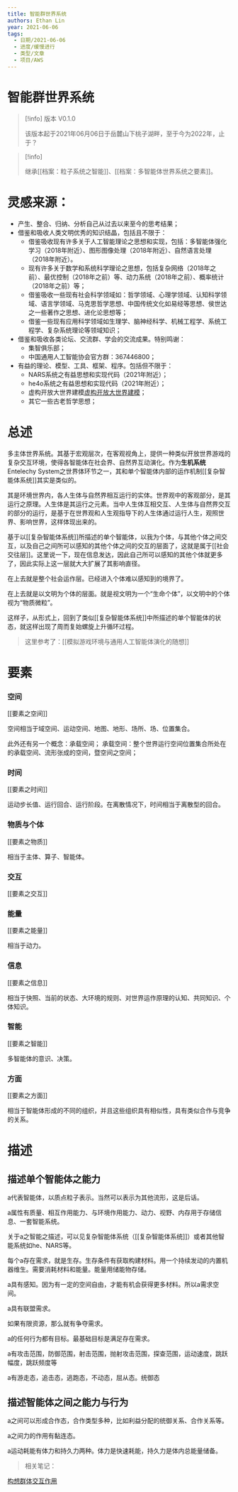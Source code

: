 ```yaml
---
title: 智能群世界系统
authors: Ethan Lin
year: 2021-06-06 
tags:
  - 日期/2021-06-06 
  - 进度/缓慢进行 
  - 类型/文章 
  - 项目/AWS 
---
```



# 智能群世界系统







> [!info] 版本
> V0.1.0
>
> 该版本起于2021年06月06日于岳麓山下桃子湖畔，至于今为2022年，止于？





> [!info]
>
> 继承[[档案：粒子系统之智能]]、[[档案：多智能体世界系统之要素]]。




# 灵感来源：

- 产生、整合、归纳、分析自己从过去以来至今的思考结果；
- 借鉴和吸收人类文明优秀的知识结晶，包括且不限于：
  - 借鉴吸收现有许多关于人工智能理论之思想和实现，包括：多智能体强化学习（2018年附近）、图形图像处理（2018年附近）、自然语言处理（2018年附近）。
  - 现有许多关于数学和系统科学理论之思想，包括复杂网络（2018年之前）、最优控制（2018年之前）等、动力系统（2018年之前）、概率统计（2018年之前）等；
  - 借鉴吸收一些现有社会科学领域如：哲学领域、心理学领域、认知科学领域、语言学领域、马克思哲学思想、中国传统文化如易经等思想、侯世达之一些著作之思想、进化论思想等；
  - 借鉴一些现有应用科学领域如生理学、脑神经科学、机械工程学、系统工程学、复杂系统理论等领域知识；
- 借鉴和吸收各类论坛、交流群、学会的交流成果。特别鸣谢：
  - 集智俱乐部；
  - 中国通用人工智能协会官方群：367446800；
- 有益的理论、模型、工具、框架、程序。包括但不限于：
  - NARS系统之有益思想和实现代码（2021年附近）；
  - he4o系统之有益思想和实现代码（2021年附近）；
  - 虚构开放大世界建模[虚构开放大世界建模](http://blog.sciencenet.cn/blog-33982-1207233.html)；
  - 其它一些古老哲学思想；



# 总述

多主体世界系统。其基于宏观层次，在客观视角上，提供一种类似开放世界游戏的复杂交互环境，使得各智能体在社会界、自然界互动演化。作为**生机系统**Entelechy System之世界体环节之一，其和单个智能体内部的运作机制[[复杂智能体系统]]其实是类似的。

其是环境世界内，各人生体与自然界相互运行的实体。世界观中的客观部分，是其运行之原理。人生体是其运行之元素。当中人生体互相交互、人生体与自然界交互的部分的运行，是基于在世界观和人生观指导下的人生体通过运行人生，观照世界、影响世界，这样体现出来的。

基于以[[复杂智能体系统]]所描述的单个智能体，以我为个体，与其他个体之间交互，以及自己之间所可以感知的其他个体之间的交互的层面了，这就是属于[[社会交往层]]。这里说一下，现在信息发达，因此自己所可以感知的其他个体就更多了，因此实际上这一层就大大扩展了其影响直径。

在上去就是整个社会运作层。已经进入个体难以感知到的境界了。

在上去就是以文明为个体的层面。就是视文明为一个“生命个体”，以文明中的个体视为“物质微粒”。

这样子，从形式上，回到了类似[[复杂智能体系统]]中所描述的单个智能体的状态，就这样出现了周而复始螺旋上升循环过程。


> 这里参考了：[[模拟游戏环境与通用人工智能体演化的随想]]







# 要素



### 空间

[[要素之空间]]


空间相当于域空间、运动空间、地图、地形、场所、场、位置集合。

此外还有另一个概念：承载空间；
承载空间：整个世界运行空间位置集合所处在的承载空间、流形张成的空间，暨空间之空间；

### 时间

[[要素之时间]]


运动步长值、运行回合、运行阶段。在离散情况下，时间相当于离散型的回合。

### 物质与个体

[[要素之物质]]

相当于主体、算子、智能体。


### 交互

[[要素之交互]]

### 能量

[[要素之能量]]

相当于动力。

### 信息

[[要素之信息]]



相当于快照、当前的状态、大环境的规则、对世界运作原理的认知、共同知识、个体知识。




### 智能

[[要素之智能]]

多智能体的意识、决策。


### 方面

[[要素之方面]]

相当于智能体形成的不同的组织，并且这些组织具有相似性，具有类似合作与竞争的关系。




# 描述


## 描述单个智能体之能力

a代表智能体，以质点粒子表示。当然可以表示为其他流形，这是后话。

a属性有质量、相互作用能力、与环境作用能力、动力、视野、内存用于存储信息、一套智能系统。

关于a之智能之描述，可以见复杂智能体系统（[[复杂智能体系统]]）或者其他智能系统如he、NARS等。

每个a存在需求，就是生存。生存条件有获取构建材料。用一个持续发动的内置机器维生。需要消耗材料和能量。能量用储能物存储。

a具有感知。因为有一定的空间自由，才能有机会获得更多材料。所以a需求空间。

a具有联盟需求。

如果有限资源，那么就有争夺需求。

a的任何行为都有目标。最基础目标是满足存在需求。

a有攻击范围，防御范围，射击范围，抛射攻击范围，探查范围，运动速度，跳跃幅度，跳跃频度等

a有游走态，追击态，逃跑态，不动态，屈从态。统御态



## 描述智能体之间之能力与行为

a之间可以形成合作态，合作类型多种，比如利益分配的统御关系、合作关系等。

a之间力的作用有黏连态。

a运动耗能有体力和持久力两种。体力是快速耗能，持久力是体内总能量储备。

  




  

  



> 相关笔记：

  [构想群体交互作用](file:///~/LocalFiles/ResearchFile/EntelechySystem_theory/Resource/概念画板源文件/EntelechySystem/构想交互作用.concept)